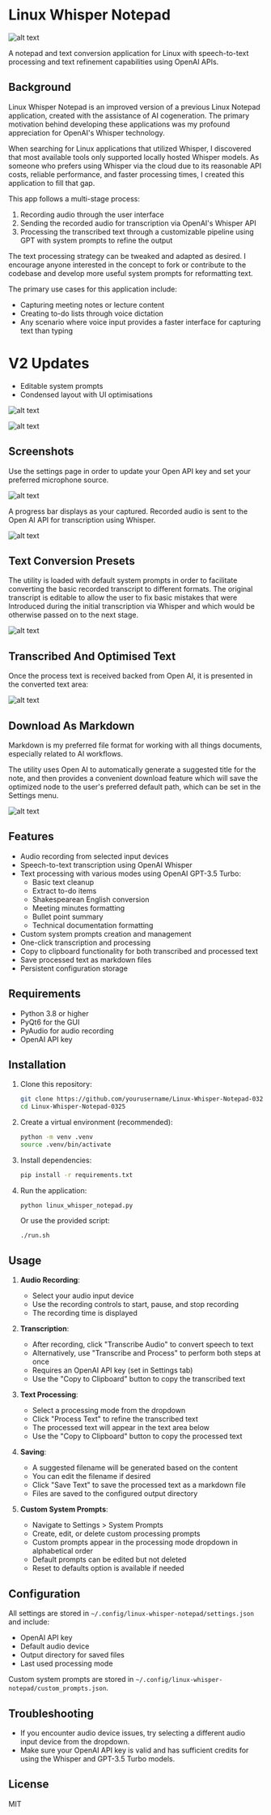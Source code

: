 # Linux Whisper Notepad
 
![alt text](screenshots/v2/image.png)

A notepad and text conversion application for Linux with speech-to-text processing and text refinement capabilities using OpenAI APIs.

## Background

Linux Whisper Notepad is an improved version of a previous Linux Notepad application, created with the assistance of AI cogeneration. The primary motivation behind developing these applications was my profound appreciation for OpenAI's Whisper technology.

When searching for Linux applications that utilized Whisper, I discovered that most available tools only supported locally hosted Whisper models. As someone who prefers using Whisper via the cloud due to its reasonable API costs, reliable performance, and faster processing times, I created this application to fill that gap.

This app follows a multi-stage process:
1. Recording audio through the user interface
2. Sending the recorded audio for transcription via OpenAI's Whisper API
3. Processing the transcribed text through a customizable pipeline using GPT with system prompts to refine the output

The text processing strategy can be tweaked and adapted as desired. I encourage anyone interested in the concept to fork or contribute to the codebase and develop more useful system prompts for reformatting text.

The primary use cases for this application include:
- Capturing meeting notes or lecture content
- Creating to-do lists through voice dictation
- Any scenario where voice input provides a faster interface for capturing text than typing

# V2 Updates

- Editable system prompts  
- Condensed layout with UI optimisations  

![alt text](screenshots/v2/1.png)

![alt text](screenshots/v2/2.png)

## Screenshots

Use the settings page in order to update your Open API key and set your preferred microphone source. 

![alt text](screenshots/v1/2.png)

A progress bar displays as your captured. Recorded audio is sent to the Open AI API for transcription using Whisper.

![alt text](screenshots/v1/3.png)

## Text Conversion Presets

The utility is loaded with default system prompts in order to facilitate converting the basic recorded transcript to different formats. The original transcript is editable to allow the user to fix basic mistakes that were  Introduced during the initial transcription via Whisper and which would be otherwise passed on to the next stage. 

![alt text](screenshots/v1/5.png)

## Transcribed And Optimised Text

Once the process text is received backed from Open AI, it is presented in the converted text area:

![alt text](screenshots/v1/8.png)

## Download As Markdown

Markdown is my preferred file format for working with all things documents, especially related to AI workflows. 

The utility uses Open AI to automatically generate a suggested title for the note, and then provides a convenient download feature which will save the optimized node to the user's preferred default path, which can be set in the Settings menu. 

![alt text](screenshots/v1/9.png)

## Features

- Audio recording from selected input devices
- Speech-to-text transcription using OpenAI Whisper
- Text processing with various modes using OpenAI GPT-3.5 Turbo:
  - Basic text cleanup
  - Extract to-do items
  - Shakespearean English conversion
  - Meeting minutes formatting
  - Bullet point summary
  - Technical documentation formatting
- Custom system prompts creation and management
- One-click transcription and processing
- Copy to clipboard functionality for both transcribed and processed text
- Save processed text as markdown files
- Persistent configuration storage

## Requirements

- Python 3.8 or higher
- PyQt6 for the GUI
- PyAudio for audio recording
- OpenAI API key

## Installation

1. Clone this repository:
   ```bash
   git clone https://github.com/yourusername/Linux-Whisper-Notepad-0325.git
   cd Linux-Whisper-Notepad-0325
   ```

2. Create a virtual environment (recommended):
   ```bash
   python -m venv .venv
   source .venv/bin/activate
   ```

3. Install dependencies:
   ```bash
   pip install -r requirements.txt
   ```

3. Run the application:
   ```
   python linux_whisper_notepad.py
   ```
   
   Or use the provided script:
   ```bash
   ./run.sh
   ```

## Usage

1. **Audio Recording**:
   - Select your audio input device
   - Use the recording controls to start, pause, and stop recording
   - The recording time is displayed

2. **Transcription**:
   - After recording, click "Transcribe Audio" to convert speech to text
   - Alternatively, use "Transcribe and Process" to perform both steps at once
   - Requires an OpenAI API key (set in Settings tab)
   - Use the "Copy to Clipboard" button to copy the transcribed text

3. **Text Processing**:
   - Select a processing mode from the dropdown
   - Click "Process Text" to refine the transcribed text
   - The processed text will appear in the text area below
   - Use the "Copy to Clipboard" button to copy the processed text

4. **Saving**:
   - A suggested filename will be generated based on the content
   - You can edit the filename if desired
   - Click "Save Text" to save the processed text as a markdown file
   - Files are saved to the configured output directory

5. **Custom System Prompts**:
   - Navigate to Settings > System Prompts
   - Create, edit, or delete custom processing prompts
   - Custom prompts appear in the processing mode dropdown in alphabetical order
   - Default prompts can be edited but not deleted
   - Reset to defaults option is available if needed

## Configuration

All settings are stored in `~/.config/linux-whisper-notepad/settings.json` and include:
- OpenAI API key
- Default audio device
- Output directory for saved files
- Last used processing mode

Custom system prompts are stored in `~/.config/linux-whisper-notepad/custom_prompts.json`.

## Troubleshooting

- If you encounter audio device issues, try selecting a different audio input device from the dropdown.
- Make sure your OpenAI API key is valid and has sufficient credits for using the Whisper and GPT-3.5 Turbo models.

## License

MIT
